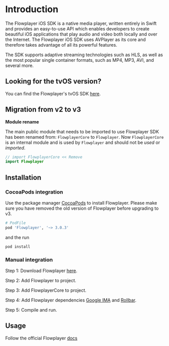 # Introduction

The Flowplayer iOS SDK is a native media player, written entirely in Swift and provides an easy-to-use API which enables developers to create beautiful iOS applications that play audio and video
both locally and over the Internet. The Flowplayer iOS SDK uses AVPlayer as its core and therefore takes advantage of all its powerful features.

The SDK supports adaptive streaming technologies such as HLS, as well as the most popular single container formats, such as MP4, MP3, AVI, and several more.


## Looking for the tvOS version?
You can find the Flowplayer's tvOS SDK [here](https://github.com/flowplayer/flowplayer-tvos).


## Migration from v2 to v3

**Module rename**

The main public module that needs to be imported to use Flowplayer SDK has been renamed from:
`FlowplayerCore` to `Flowplayer`. Now `FlowplayerCore` is an internal module and is used by `Flowplayer`
and should not be _used_ or _imported_.

```swift
// import FlowplayerCore << Remove
import Flowplayer
```

## __Installation__

### CocoaPods integration
Use the package manager [CocoaPods](https://cocoapods.org/) to install Flowplayer. Please make sure you have removed the old version of Flowplayer before upgrading to v3.

```bash
# PodFile
pod 'Flowplayer', '~> 3.0.3'
```

and the run

```bash
pod install
```

### Manual integration

Step 1: Download Flowplayer [here](https://github.com/flowplayer/flowplayer-ios/releases).

Step 2: Add Flowplayer to project.

Step 3: Add FlowplayerCore to project.

Step 4: Add Flowplayer dependencies [Google IMA](https://developers.google.com/interactive-media-ads/) and [Rollbar](https://rollbar.com/error-tracking/ios/).

Step 5: Compile and run.

## __Usage__

Follow the official Flowplayer [docs](https://flowplayer.com/developers/ios-sdk/getting-started)
